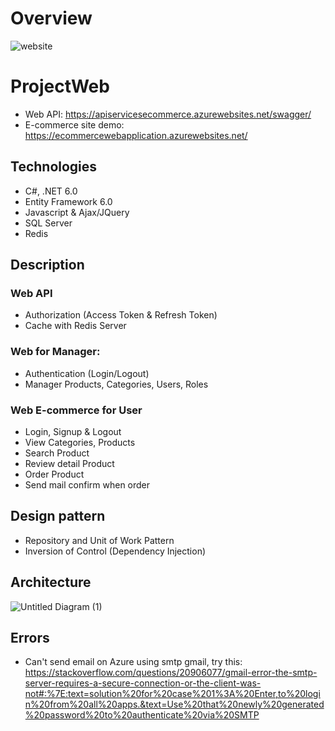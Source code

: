 # Overview
![website](https://user-images.githubusercontent.com/62789796/129213519-4004c525-9601-403b-9dca-91883c50fedf.jpg)

# ProjectWeb 
- Web API: https://apiservicesecommerce.azurewebsites.net/swagger/
- E-commerce site demo: https://ecommercewebapplication.azurewebsites.net/
## Technologies
- C#, .NET 6.0
- Entity Framework 6.0
- Javascript & Ajax/JQuery
- SQL Server
- Redis 
## Description
### Web API
- Authorization (Access Token & Refresh Token)
- Cache with Redis Server
### Web for Manager:
- Authentication (Login/Logout) 
- Manager Products, Categories, Users, Roles
### Web E-commerce for User
- Login, Signup & Logout
- View Categories, Products
- Search Product
- Review detail Product 
- Order Product
- Send mail confirm when order
## Design pattern
- Repository and Unit of Work Pattern
- Inversion of Control (Dependency Injection)
## Architecture
![Untitled Diagram (1)](https://user-images.githubusercontent.com/62789796/128381014-f8b99671-b894-4cb2-af99-2567efa272e4.png)

## Errors
- Can't send email on Azure  using smtp gmail, try this: https://stackoverflow.com/questions/20906077/gmail-error-the-smtp-server-requires-a-secure-connection-or-the-client-was-not#:%7E:text=solution%20for%20case%201%3A%20Enter,to%20login%20from%20all%20apps.&text=Use%20that%20newly%20generated%20password%20to%20authenticate%20via%20SMTP
